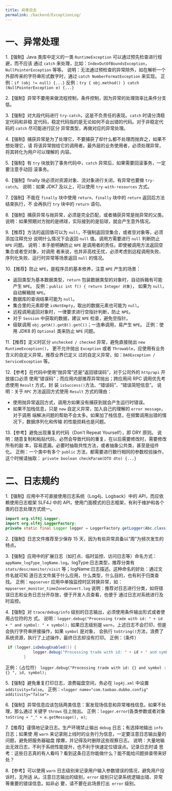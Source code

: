 ```yaml
---
title: 异常日志
permalink: /backend/ExceptionLog/
---
```


# 一、异常处理

1.【强制】Java 类库中定义的一类 `RuntimeException` 可以通过预先检查进行规避，而不应该 通过 `catch` 来处理，比如：`IndexOutOfBoundsException`，`NullPointerException` 等等。 说明：无法通过预检查的异常除外，如在解析一个外部传来的字符串形式数字时，通过 `catch NumberFormatException` 来实现。 
正例：`if (obj != null) {...}` 
反例：`try { obj.method() } catch (NullPointerException e) {...}` 

2.【强制】异常不要用来做流程控制，条件控制，因为异常的处理效率比条件分支低。 

3.【强制】对大段代码进行 `try-catch`，这是不负责任的表现。`catch` 时请分清稳定代码和非稳 定代码，稳定代码指的是无论如何不会出错的代码。对于非稳定代码的 `catch` 尽可能进行区分 异常类型，再做对应的异常处理。

4.【强制】捕获异常是为了处理它，不要捕获了却什么都不处理而抛弃之，如果不想处理它，请 将该异常抛给它的调用者。最外层的业务使用者，必须处理异常，将其转化为用户可以理解的 内容。

5.【强制】有 `try` 块放到了事务代码中，`catch` 异常后，如果需要回滚事务，一定要注意手动回 滚事务。

6.【强制】finally 块必须对资源对象、流对象进行关闭，有异常也要做 `try-catch`。 说明：如果 JDK7 及以上，可以使用 `try-with-resources` 方式。

7.【强制】不能在 `finally` 块中使用 `return，finally` 块中的 `return` 返回后方法结束执行，不 会再执行 `try` 块中的 `return` 语句。

8.【强制】捕获异常与抛异常，必须是完全匹配，或者捕获异常是抛异常的父类。 说明：如果预期对方抛的是绣球，实际接到的是铅球，就会产生意外情况。

9.【推荐】方法的返回值可以为 `null`，不强制返回空集合，或者空对象等，必须添加注释充分 说明什么情况下会返回 `null` 值。调用方需要进行 `null` 判断防止 `NPE` 问题。
说明：本手册明确防止 `NPE` 是调用者的责任。即使被调用方法返回空集合或者空对象，对调用 者来说，也并非高枕无忧，必须考虑到远程调用失败、序列化失败、运行时异常等场景返回 `null` 的情况。

10.【推荐】防止 `NPE`，是程序员的基本修养，注意 `NPE` 产生的场景：
 - 返回类型为基本数据类型，`return` 包装数据类型的对象时，自动拆箱有可能产生 `NPE`。
反例：`public int f() { return Integer 对象}`， 如果为 `null`，自动解箱抛 `NPE`。
 - 数据库的查询结果可能为 `null`。
 - 集合里的元素即使 `isNotEmpty`，取出的数据元素也可能为 `null`。
 - 远程调用返回对象时，一律要求进行空指针判断，防止 `NPE`。
 - 对于 `Session` 中获取的数据，建议 `NPE` 检查，避免空指针。
 - 级联调用 `obj.getA().getB().getC()`；一连串调用，易产生 `NPE`。
正例：使用 JDK8 的 `Optional` 类来防止 `NPE` 问题。
   
11.【推荐】定义时区分 `unchecked / checked` 异常，避免直接抛出 `new RuntimeException()`， 更不允许抛出 `Exception` 或者 `Throwable`，应使用有业务含义的自定义异常。推荐业界已定义 过的自定义异常，如：`DAOException / ServiceException` 等。

12.【参考】在代码中使用“抛异常”还是“返回错误码”，对于公司外的 `http/api` 开放接口必须 使用“错误码”；而应用内部推荐异常抛出；跨应用间 RPC 调用优先考虑使用 `Result` 方式，封 装 `isSuccess()`方法、“错误码”、“错误简短信息”。
说明：关于 `RPC` 方法返回方式使用 `Result` 方式的理由：
 - 使用抛异常返回方式，调用方如果没有捕获到就会产生运行时错误。
 - 如果不加栈信息，只是 `new` 自定义异常，加入自己的理解的 `error message`，对于调用 端解决问题的帮助不会太多。如果加了栈信息，在频繁调用出错的情况下，数据序列化和传输 的性能损耗也是问题。
  
13.【参考】避免出现重复的代码（Don’t Repeat Yourself），即 DRY 原则。
说明：随意复制和粘贴代码，必然会导致代码的重复，在以后需要修改时，需要修改所有的副 本，容易遗漏。必要时抽取共性方法，或者抽象公共类，甚至是组件化。 
正例：一个类中有多个 `public` 方法，都需要进行数行相同的参数校验操作，这个时候请抽取： `private boolean checkParam(DTO dto) {...} ` 

# 二、日志规约

1.【强制】应用中不可直接使用日志系统（Log4j、Logback）中的 API，而应依赖使用日志框架 SLF4J 中的 API，使用门面模式的日志框架，有利于维护和各个类的日志处理方式统一。 
```java
import org.slf4j.Logger;  
import org.slf4j.LoggerFactory; 
private static final Logger logger = LoggerFactory.getLogger(Abc.class);  
```

2.【强制】日志文件推荐至少保存 15 天，因为有些异常具备以“周”为频次发生的特点。

3.【强制】应用中的扩展日志（如打点、临时监控、访问日志等）命名方式：` appName_logType_logName.log`。logType:日志类型，推荐分类有 `stats/desc/monitor/visit` 等；logName:日志描述。这种命名的好处：通过文件名就可知 道日志文件属于什么应用，什么类型，什么目的，也有利于归类查找。
正例：`mppserver` 应用中单独监控时区转换异常，如：`mppserver_monitor_timeZoneConvert.log` 
说明：推荐对日志进行分类，如将错误日志和业务日志分开存放，便于开发人员查看，也便于 通过日志对系统进行及时监控。
 
4.【强制】对 `trace/debug/info` 级别的日志输出，必须使用条件输出形式或者使用占位符的方 式。
说明：`logger.debug("Processing trade with id: " + id + " and symbol: " + symbol);` 如果日志级别是 `warn`，上述日志不会打印，但是会执行字符串拼接操作，如果 `symbol` 是对象， 会执行 `toString()`方法，浪费了系统资源，执行了上述操作，最终日志却没有打印。
正例：（条件）
```java
 if (logger.isDebugEnabled()) {
            logger.debug("Processing trade with id: " + id + " and symbol: " + symbol);
        }
```      
正例：（占位符） 
`logger.debug("Processing trade with id: {} and symbol : {} ", id, symbol); `
 
5.【强制】避免重复打印日志，浪费磁盘空间，务必在 `log4j.xml` 中设置 `additivity=false`。 
正例：`<logger name="com.taobao.dubbo.config" additivity="false"> ` 

6.【强制】异常信息应该包括两类信息：案发现场信息和异常堆栈信息。如果不处理，那么通过 关键字 `throws` 往上抛出。
正例：`logger.error`(各类参数或者对象 `toString + "_" + e.getMessage(), e)`; 

7.【推荐】谨慎地记录日志。生产环境禁止输出 `debug` 日志；有选择地输出 `info` 日志；如果使 用 `warn` 来记录刚上线时的业务行为信息，一定要注意日志输出量的问题，避免把服务器磁盘 撑爆，并记得及时删除这些观察日志。
说明：大量地输出无效日志，不利于系统性能提升，也不利于快速定位错误点。记录日志时请 思考：这些日志真的有人看吗？看到这条日志你能做什么？能不能给问题排查带来好处？

8.【参考】可以使用 `warn` 日志级别来记录用户输入参数错误的情况，避免用户投诉时，无所适 从。注意日志输出的级别，`error` 级别只记录系统逻辑出错、异常等重要的错误信息。如非必 要，请不要在此场景打出` error` 级别。

